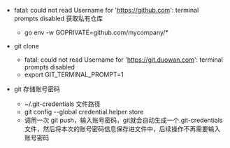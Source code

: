 * fatal: could not read Username for 'https://github.com': terminal prompts disabled   获取私有仓库
    * go env -w GOPRIVATE=github.com/mycompany/*

* git clone 
    * fatal: could not read Username for 'https://git.duowan.com': terminal prompts disabled
    * export GIT_TERMINAL_PROMPT=1

* git 存储账号密码
    * ~/.git-credentials  文件路径
    * git config --global credential.helper store
    * 调用一次 git push，输入账号密码，git就会自动生成一个.git-credentials文件，然后将本次的账号密码信息保存进文件中，后续操作不再需要输入账号密码